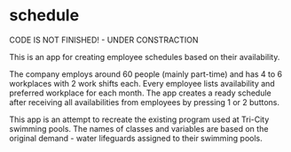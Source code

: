 # schedule
CODE IS NOT FINISHED!  -  UNDER CONSTRACTION

This is an app for creating employee schedules based on their availability.

The company employs around 60 people (mainly part-time) and has 4 to 6 workplaces with 2 work shifts each.
Every employee lists availability and preferred workplace for each month.
The app creates a ready schedule after receiving all availabilities from employees by pressing 1 or 2 buttons.

This app is an attempt to recreate the existing program used at Tri-City swimming pools.
The names of classes and variables are based on the original demand - water lifeguards assigned to their swimming pools.
